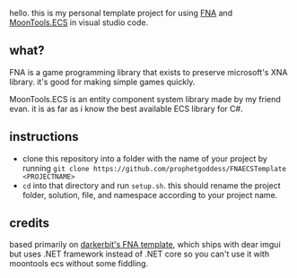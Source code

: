 hello. this is my personal template project for using [FNA](https://github.com/FNA-XNA/FNA) and [MoonTools.ECS](https://gitea.moonside.games/MoonsideGames/MoonTools.ECS) in visual studio code. 

## what?

FNA is a game programming library that exists to preserve microsoft's XNA library. it's good for making simple games quickly. 

MoonTools.ECS is an entity component system library made by my friend evan. it is as far as i know the best available ECS library for C#. 

## instructions

- clone this repository into a folder with the name of your project by running `git clone https://github.com/prophetgoddess/FNAECSTemplate <PROJECTNAME>`
- `cd` into that directory and run `setup.sh`. this should rename the project folder, solution, file, and namespace according to your project name. 

## credits

based primarily on [darkerbit's FNA template](https://github.com/darkerbit/FNATemplate), which ships with dear imgui but uses .NET framework instead of .NET core so you can't use it with moontools ecs without some fiddling. 